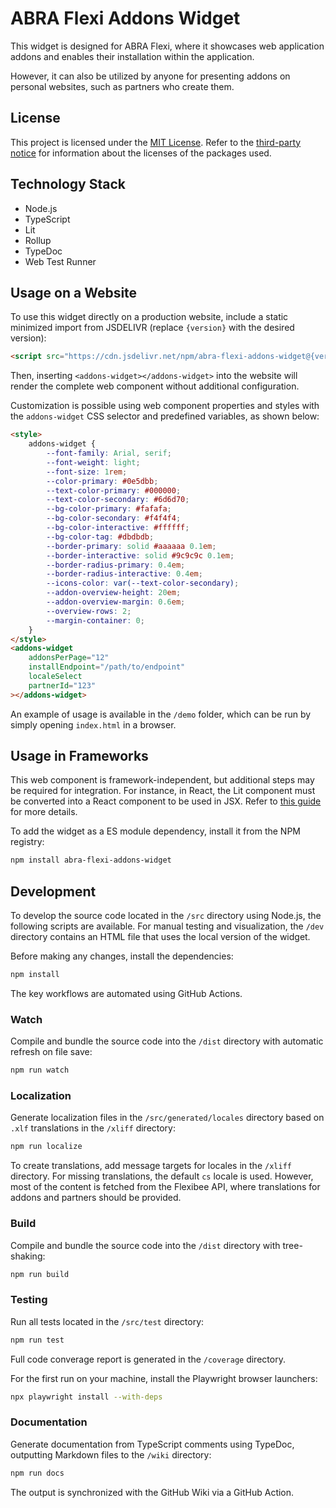 # ABRA Flexi Addons Widget

This widget is designed for ABRA Flexi, where it showcases web application addons and enables their installation within the application.

However, it can also be utilized by anyone for presenting addons on personal websites, such as partners who create them.

## License

This project is licensed under the [MIT License](./LICENSE). Refer to the [third-party notice](./thirdPartyNotice.json) for information about the licenses of the packages used.

## Technology Stack

- Node.js
- TypeScript
- Lit
- Rollup
- TypeDoc
- Web Test Runner

## Usage on a Website

To use this widget directly on a production website, include a static minimized import from JSDELIVR (replace `{version}` with the desired version):

```html
<script src="https://cdn.jsdelivr.net/npm/abra-flexi-addons-widget@{version}/dist/index.min.js"></script>
```

Then, inserting `<addons-widget></addons-widget>` into the website will render the complete web component without additional configuration.

Customization is possible using web component properties and styles with the `addons-widget` CSS selector and predefined variables, as shown below:

```html
<style>
    addons-widget {
        --font-family: Arial, serif;
        --font-weight: light;
        --font-size: 1rem;
        --color-primary: #0e5dbb;
        --text-color-primary: #000000;
        --text-color-secondary: #6d6d70;
        --bg-color-primary: #fafafa;
        --bg-color-secondary: #f4f4f4;
        --bg-color-interactive: #ffffff;
        --bg-color-tag: #dbdbdb;
        --border-primary: solid #aaaaaa 0.1em;
        --border-interactive: solid #9c9c9c 0.1em;
        --border-radius-primary: 0.4em;
        --border-radius-interactive: 0.4em;
        --icons-color: var(--text-color-secondary);
        --addon-overview-height: 20em;
        --addon-overview-margin: 0.6em;
        --overview-rows: 2;
        --margin-container: 0;
    }
</style>
<addons-widget
    addonsPerPage="12"
    installEndpoint="/path/to/endpoint"
    localeSelect
    partnerId="123"
></addons-widget>
```

An example of usage is available in the `/demo` folder, which can be run by simply opening `index.html` in a browser.

## Usage in Frameworks

This web component is framework-independent, but additional steps may be required for integration. For instance, in React, the Lit component must be converted into a React component to be used in JSX. Refer to [this guide](https://lit.dev/docs/frameworks/react/) for more details.

To add the widget as a ES module dependency, install it from the NPM registry:
```bash
npm install abra-flexi-addons-widget
```

## Development

To develop the source code located in the `/src` directory using Node.js, the following scripts are available. For manual testing and visualization, the `/dev` directory contains an HTML file that uses the local version of the widget.

Before making any changes, install the dependencies:
```bash
npm install
```

The key workflows are automated using GitHub Actions.

### Watch

Compile and bundle the source code into the `/dist` directory with automatic refresh on file save:
```bash
npm run watch
```

### Localization

Generate localization files in the `/src/generated/locales` directory based on `.xlf` translations in the `/xliff` directory:
```bash
npm run localize
```

To create translations, add message targets for locales in the `/xliff` directory. For missing translations, the default `cs` locale is used. However, most of the content is fetched from the Flexibee API, where translations for addons and partners should be provided.

### Build

Compile and bundle the source code into the `/dist` directory with tree-shaking:
```bash
npm run build
```

### Testing

Run all tests located in the `/src/test` directory:
```bash
npm run test
```

Full code converage report is generated in the `/coverage` directory.

For the first run on your machine, install the Playwright browser launchers:
```bash
npx playwright install --with-deps
```

### Documentation

Generate documentation from TypeScript comments using TypeDoc, outputting Markdown files to the `/wiki` directory:
```bash
npm run docs
```

The output is synchronized with the GitHub Wiki via a GitHub Action.